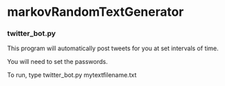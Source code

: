 # markovRandomTextGenerator


### twitter_bot.py

This program will automatically post tweets for you at set intervals of time.

You will need to set the passwords.

To run, type twitter_bot.py mytextfilename.txt
